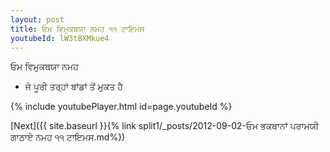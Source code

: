 ```yaml
---
layout: post
title: ਓਮ ਵਿਮੁਕਥਯਾ ਨਮਹ ੧੧ ਟਾਇਮਸ
youtubeId: lW3tBXMkue4
---
```

 
 
 ਓਮ ਵਿਮੁਕਥਯਾ ਨਮਹ  
 
 -  ਜੋ ਪੂਰੀ ਤਰ੍ਹਾਂ ਬਾਂਡਾਂ ਤੋਂ ਮੁਕਤ ਹੈ 
 
  
 
  
 
 
 
 
 
 


{% include youtubePlayer.html id=page.youtubeId %}
 
[Next]({{ site.baseurl }}{% link  split1/_posts/2012-09-02-ਓਮ ਭਕਥਾਨਾਂ ਪਰਾਮਯੀ ਗਾਠਾਏ ਨਮਹ ੧੧ ਟਾਇਮਸ.md%})
 
